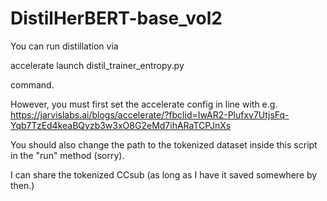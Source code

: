 # DistilHerBERT-base_vol2

You can run distillation via

accelerate launch distil_trainer_entropy.py

command.

However, you must first set the accelerate config in line with e.g.
https://jarvislabs.ai/blogs/accelerate/?fbclid=IwAR2-Plufxv7UtjsFq-Yqb7TzEd4keaBQyzb3w3xO8G2eMd7ihARaTCPJnXs

You should also change the path to the tokenized dataset inside this script in the "run" method (sorry).

I can share the tokenized CCsub (as long as I have it saved somewhere by then.)
